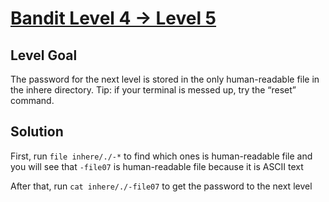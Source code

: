 # [Bandit Level 4 → Level 5](https://overthewire.org/wargames/bandit/bandit5.html)
## Level Goal

The password for the next level is stored in the only human-readable file in the inhere directory. Tip: if your terminal is messed up, try the “reset” command.

## Solution

First, run `file inhere/./-*` to find which ones is human-readable file and you will see that `-file07` is human-readable file because it is ASCII text

After that, run `cat inhere/./-file07` to get the password to the next level
